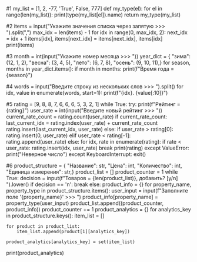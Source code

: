#1
my_list = [1, 2, -77, 'True', False, 777]
def my_type(el):
    for el in range(len(my_list)):
        print(type(my_list[el]).name)
    return
my_type(my_list)

#2
items = input("Укажите значения списка через запятую >>> ").split(",")
max_idx = len(items) - 1
for idx in range(0, max_idx, 2):
    next_idx = idx + 1
    items[idx], items[next_idx] = items[next_idx], items[idx]
print(items)

#3
month = int(input("Укажите номер месяца >>> "))
year_dict = {
    "зима": (12, 1, 2),
    "весна": (3, 4, 5),
    "лето": (6, 7, 8),
    "осень": (9, 10, 11),}
for season, months in year_dict.items():
    if month in months:
        print(f"Время года = {season}")

#4
words = input("Введите строку из нескольких слов >>> ").split()
for idx, value in enumerate(words, start=1):
    print(f"{idx}. {value[:10]}")

#5
rating = [9, 8, 8, 7, 6, 6, 6, 5, 3, 2, 1]
while True:
    try:
        print(f"Рейтинг = {rating}")
        user_rate = int(input("Введите новый рейтинг >>> "))
        current_rate_count = rating.count(user_rate)
        if current_rate_count:
            last_current_idx = rating.index(user_rate) + current_rate_count
            rating.insert(last_current_idx, user_rate)
        else:
            if user_rate > rating[0]:
                rating.insert(0, user_rate)
            elif user_rate < rating[-1]:
                rating.append(user_rate)
            else:
                for idx, rate in enumerate(rating):
                    if rate < user_rate:
                        rating.insert(idx, user_rate)
                        break
        print(rating)
    except ValueError:
        print("Неверное число")
    except KeyboardInterrupt:
        exit()

 #6
       product_structure = {
    "Название": str,
    "Цена": int,
    "Количество": int,
    "Единица измерения": str,}
product_list = []
product_counter = 1
while True:
    decision = input(f"Товаров = {len(product_list)}, добавить? [y/n] ").lower()
    if decision == 'n':
        break
    else:
        product_info = {}
        for property_name, property_type in product_structure.items():
            user_input = input(f"Заполните поле '{property_name}' >>> ")
            product_info[property_name] = property_type(user_input)
        product_list.append((product_counter, product_info))
        product_counter += 1
product_analytics = {}
for analytics_key in product_structure.keys():
    item_list = []

    for product in product_list:
        item_list.append(product[1][analytics_key])

    product_analytics[analytics_key] = set(item_list)

print(product_analytics)
